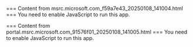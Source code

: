=== Content from msrc.microsoft.com_f59a7e43_20250108_141004.html ===
You need to enable JavaScript to run this app.

=== Content from portal.msrc.microsoft.com_91576f01_20250108_141005.html ===
You need to enable JavaScript to run this app.
